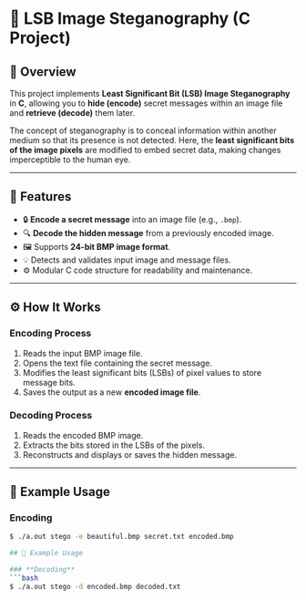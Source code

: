 # 🧠 LSB Image Steganography (C Project)

## 📘 Overview
This project implements **Least Significant Bit (LSB) Image Steganography** in **C**, allowing you to **hide (encode)** secret messages within an image file and **retrieve (decode)** them later.

The concept of steganography is to conceal information within another medium so that its presence is not detected. Here, the **least significant bits of the image pixels** are modified to embed secret data, making changes imperceptible to the human eye.

---

## 🚀 Features
- 🔒 **Encode a secret message** into an image file (e.g., `.bmp`).
- 🔍 **Decode the hidden message** from a previously encoded image.
- 🖼️ Supports **24-bit BMP image format**.
- 💡 Detects and validates input image and message files.
- ⚙️ Modular C code structure for readability and maintenance.


---

## ⚙️ How It Works

### **Encoding Process**
1. Reads the input BMP image file.
2. Opens the text file containing the secret message.
3. Modifies the least significant bits (LSBs) of pixel values to store message bits.
4. Saves the output as a new **encoded image file**.

### **Decoding Process**
1. Reads the encoded BMP image.
2. Extracts the bits stored in the LSBs of the pixels.
3. Reconstructs and displays or saves the hidden message.

---

## 🧪 Example Usage

### **Encoding**
```bash
$ ./a.out stego -e beautiful.bmp secret.txt encoded.bmp

## 🧪 Example Usage

### **Decoding**
```bash
$ ./a.out stego -d encoded.bmp decoded.txt



